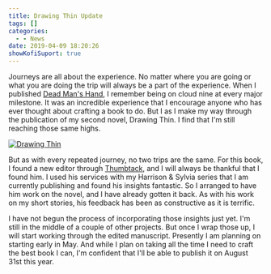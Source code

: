 ```yaml
---
title: Drawing Thin Update
tags: []
categories:
  - - News
date: 2019-04-09 18:20:26
showKofiSuport: true
---
```


Journeys are all about the experience. No matter where you are going or what you are doing the trip will always be a part of the experience. When I published [Dead Man's Hand](https://www.stevenmeehan.com/writing/forgers/dead-mans-hand/), I remember being on cloud nine at every major milestone. <!-- more -->It was an incredible experience that I encourage anyone who has ever thought about crafting a book to do. But I as I make my way through the publication of my second novel, Drawing Thin. I find that I'm still reaching those same highs.

<div class="embedded-image-left">

[![Drawing Thin](/writing/forgers/drawing-thin/drawing-thin.jpg "Drawing Thin")](/writing/forgers/drawing-thin)

</div>

But as with every repeated journey, no two trips are the same. For this book, I found a new editor through [Thumbtack](https://www.thumbtack.com/), and I will always be thankful that I found him. I used his services with my Harrison & Sylvia series that I am currently publishing and found his insights fantastic. So I arranged to have him work on the novel, and I have already gotten it back. As with his work on my short stories, his feedback has been as constructive as it is terrific.

I have not begun the process of incorporating those insights just yet. I'm still in the middle of a couple of other projects. But once I wrap those up, I will start working through the edited manuscript. Presently I am planning on starting early in May. And while I plan on taking all the time I need to craft the best book I can, I'm confident that I'll be able to publish it on August 31st this year.